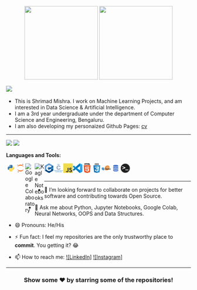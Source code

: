 <div align="center">
<img src="https://media.giphy.com/media/MeJgB3yMMwIaHmKD4z/giphy.gif" width=200 height=200 />  <img src="https://media.tenor.com/images/3b388fe03da271d2674faf85eb7c3fcd/tenor.gif" width=200 height=200 />  
</div>
<!--
That was just the Hi there gif. Just an animation.
-->

<p align="left"> <img src="https://komarev.com/ghpvc/?username=shrimad-mishra&label=Profile+Views&color=green&style=plastic%22%20alt=%22khanfarhan10" /> </p>

* This is Shrimad Mishra. I work on Machine Learning Projects, and am interested in Data Science & Artificial Intelligence.
* I am a 3rd year undergraduate under the department of Computer Science and Engineering, Bengaluru.
* I am also developing my personaized Github Pages: [cv](https://shrimadmishra.netlify.app/)

***
<img src="https://github-readme-stats.vercel.app/api?username=shrimad-mishra&&show_icons=true&title_color=ffffff&icon_color=bb2acf&text_color=daf7dc&bg_color=151515"> <img src="https://github-readme-stats.vercel.app/api/top-langs/?username=khanfarhan10&layout=compact&theme=tokyonight">

**Languages and Tools:**  

<img align="left" alt="Python" width="26px" src="https://raw.githubusercontent.com/github/explore/80688e429a7d4ef2fca1e82350fe8e3517d3494d/topics/python/python.png" />
<img align="left" alt="Jupyter Notebooks" width="26px" src="https://raw.githubusercontent.com/github/explore/80688e429a7d4ef2fca1e82350fe8e3517d3494d/topics/jupyter-notebook/jupyter-notebook.png" />
<img align="left" alt="Google Colaboratory" width="26px" src="https://miro.medium.com/max/250/1*i_ncmAcN81MRMNRDcenKiw.png" />
<img align="left" alt="Kagle Notebooks" width="26px" src="https://upload.wikimedia.org/wikipedia/commons/thumb/7/7c/Kaggle_logo.png/300px-Kaggle_logo.png" />
<img align="left" alt="C++" width="26px" src="https://raw.githubusercontent.com/github/explore/80688e429a7d4ef2fca1e82350fe8e3517d3494d/topics/cpp/cpp.png" />
<img align="left" alt="C" width="26px" src="https://raw.githubusercontent.com/github/explore/80688e429a7d4ef2fca1e82350fe8e3517d3494d/topics/c/c.png" />
<img align="left" alt="JavaScript" width="26px" src="https://raw.githubusercontent.com/github/explore/80688e429a7d4ef2fca1e82350fe8e3517d3494d/topics/javascript/javascript.png" />
<img align="left" alt="Visual Studio Code" width="26px" src="https://raw.githubusercontent.com/github/explore/80688e429a7d4ef2fca1e82350fe8e3517d3494d/topics/visual-studio-code/visual-studio-code.png" />
<img align="left" alt="HTML5" width="26px" src="https://raw.githubusercontent.com/github/explore/80688e429a7d4ef2fca1e82350fe8e3517d3494d/topics/html/html.png" />
<img align="left" alt="CSS3" width="26px" src="https://raw.githubusercontent.com/github/explore/80688e429a7d4ef2fca1e82350fe8e3517d3494d/topics/css/css.png" />
<img align="left" alt="Scikit-Learn" width="26px" src="https://raw.githubusercontent.com/github/explore/80688e429a7d4ef2fca1e82350fe8e3517d3494d/topics/scikit-learn/scikit-learn.png" />
<img align="left" alt="SQL" width="26px" src="https://raw.githubusercontent.com/github/explore/80688e429a7d4ef2fca1e82350fe8e3517d3494d/topics/sql/sql.png" />
<img align="left" alt="Terminal" width="26px" src="https://raw.githubusercontent.com/github/explore/80688e429a7d4ef2fca1e82350fe8e3517d3494d/topics/terminal/terminal.png" />

<br>
<br>


***
-  👯 I’m looking forward to collaborate on projects for better software and contributing towards Open Source.

-  💬 Ask me about Python, Jupyter Notebooks, Google Colab, Neural Networks, OOPS and Data Structures.

-  😄 Pronouns: He/His

-  ⚡ Fun fact: I feel my repositories are the only trustworthy place to **commit**. You getting it? 😂

-  📫 How to reach me:
[![LinkedIn]](https://www.linkedin.com/in/shrimad-mishra-45929a1a1/)
[![Instagram]](https://www.instagram.com/shrimad__/)
***
<!--
Links with Badges.
The %40 is for the @ sign.
You can either change the link or customize the links at https://shields.io/ or you can search logos on google too.
Replacing my text with yours would also work however.
-->
<div align="center">

### Show some ❤️ by starring some of the repositories!

</div>
